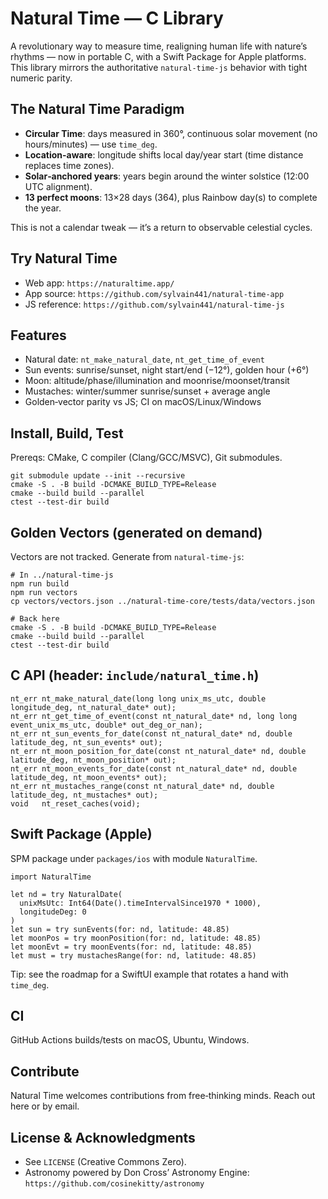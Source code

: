 # Natural Time — C Library

A revolutionary way to measure time, realigning human life with nature’s rhythms — now in portable C, with a Swift Package for Apple platforms. This library mirrors the authoritative `natural-time-js` behavior with tight numeric parity.

## The Natural Time Paradigm

- **Circular Time**: days measured in 360°, continuous solar movement (no hours/minutes) — use `time_deg`.
- **Location-aware**: longitude shifts local day/year start (time distance replaces time zones).
- **Solar‑anchored years**: years begin around the winter solstice (12:00 UTC alignment).
- **13 perfect moons**: 13×28 days (364), plus Rainbow day(s) to complete the year.

This is not a calendar tweak — it’s a return to observable celestial cycles.

## Try Natural Time

- Web app: `https://naturaltime.app/`
- App source: `https://github.com/sylvain441/natural-time-app`
- JS reference: `https://github.com/sylvain441/natural-time-js`

## Features

- Natural date: `nt_make_natural_date`, `nt_get_time_of_event`
- Sun events: sunrise/sunset, night start/end (−12°), golden hour (+6°)
- Moon: altitude/phase/illumination and moonrise/moonset/transit
- Mustaches: winter/summer sunrise/sunset + average angle
- Golden‑vector parity vs JS; CI on macOS/Linux/Windows

## Install, Build, Test

Prereqs: CMake, C compiler (Clang/GCC/MSVC), Git submodules.

```
git submodule update --init --recursive
cmake -S . -B build -DCMAKE_BUILD_TYPE=Release
cmake --build build --parallel
ctest --test-dir build
```

## Golden Vectors (generated on demand)

Vectors are not tracked. Generate from `natural-time-js`:

```
# In ../natural-time-js
npm run build
npm run vectors
cp vectors/vectors.json ../natural-time-core/tests/data/vectors.json

# Back here
cmake -S . -B build -DCMAKE_BUILD_TYPE=Release
cmake --build build --parallel
ctest --test-dir build
```

## C API (header: `include/natural_time.h`)

```
nt_err nt_make_natural_date(long long unix_ms_utc, double longitude_deg, nt_natural_date* out);
nt_err nt_get_time_of_event(const nt_natural_date* nd, long long event_unix_ms_utc, double* out_deg_or_nan);
nt_err nt_sun_events_for_date(const nt_natural_date* nd, double latitude_deg, nt_sun_events* out);
nt_err nt_moon_position_for_date(const nt_natural_date* nd, double latitude_deg, nt_moon_position* out);
nt_err nt_moon_events_for_date(const nt_natural_date* nd, double latitude_deg, nt_moon_events* out);
nt_err nt_mustaches_range(const nt_natural_date* nd, double latitude_deg, nt_mustaches* out);
void   nt_reset_caches(void);
```

## Swift Package (Apple)

SPM package under `packages/ios` with module `NaturalTime`.

```
import NaturalTime

let nd = try NaturalDate(
  unixMsUtc: Int64(Date().timeIntervalSince1970 * 1000),
  longitudeDeg: 0
)
let sun = try sunEvents(for: nd, latitude: 48.85)
let moonPos = try moonPosition(for: nd, latitude: 48.85)
let moonEvt = try moonEvents(for: nd, latitude: 48.85)
let must = try mustachesRange(for: nd, latitude: 48.85)
```

Tip: see the roadmap for a SwiftUI example that rotates a hand with `time_deg`.

## CI

GitHub Actions builds/tests on macOS, Ubuntu, Windows.

## Contribute

Natural Time welcomes contributions from free‑thinking minds. Reach out here or by email.

## License & Acknowledgments

- See `LICENSE` (Creative Commons Zero).
- Astronomy powered by Don Cross’ Astronomy Engine: `https://github.com/cosinekitty/astronomy`


